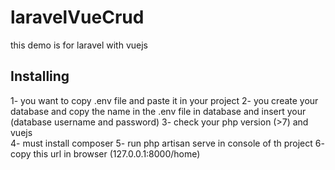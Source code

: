 # laravelVueCrud

this demo is for laravel with vuejs

##  Installing

1- you want to copy .env file and paste it in your project 
2- you create your database and copy the name in the .env file in database and insert your (database username and password)
3- check your php version (>7) and vuejs  
4- must install composer 
5- run php artisan serve in console of th project
6- copy this url in browser (127.0.0.1:8000/home)

